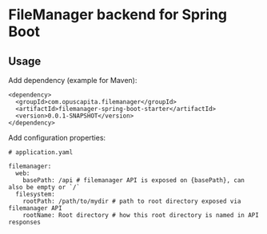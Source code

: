 # FileManager backend for Spring Boot

## Usage

Add dependency (example for Maven):

```
<dependency>
  <groupId>com.opuscapita.filemanager</groupId>
  <artifactId>filemanager-spring-boot-starter</artifactId>
  <version>0.0.1-SNAPSHOT</version>
</dependency>
```

Add configuration properties:
```
# application.yaml

filemanager:
  web:
    basePath: /api # filemanager API is exposed on {basePath}, can also be empty or `/`
  filesystem:
    rootPath: /path/to/mydir # path to root directory exposed via filemanager API
    rootName: Root directory # how this root directory is named in API responses
```
